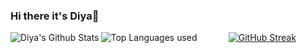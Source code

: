 ### Hi there it's Diya👋
<div align="center">
  <img align="left" alt="Diya's Github Stats" src="https://github-readme-stats.vercel.app/api?username=DiyadotSaha&show_icons=true&hide_border=false&hide=stars,prs,issues&count_private=true&rank_icon=github&theme=transparent"/>

  <img align="left" alt="Top Languages used" src="https://github-readme-stats.vercel.app/api/top-langs/?username=DiyadotSaha&layout=pie&hide=jupyter%20notebook&theme=transparent&hide_border=false"/>
  
  
  [![GitHub Streak](https://streak-stats.demolab.com/?user=DiyadotSaha&theme=transparent&hide=hide_longest_streak&hide=hide_total_contributions)](https://git.io/streak-stats)
</div>



<!--
**DiyadotSaha/DiyadotSaha** is a ✨ _special_ ✨ repository because its `README.md` (this file) appears on your GitHub profile.
Here are some ideas to get you started:

- 🔭 I’m currently working on ...
- 🌱 I’m currently learning ...
- 👯 I’m looking to collaborate on ...
- 🤔 I’m looking for help with ...
- 💬 Ask me about ...
- 📫 How to reach me: ...
- 😄 Pronouns: ...
- ⚡ Fun fact: ...
-->

